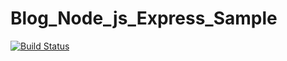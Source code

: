 # Blog_Node_js_Express_Sample

[![Build Status](https://dev.azure.com/mmosconii/nodejs-app/_apis/build/status/learningskyio.Blog_Nodejs_Express_Sample?branchName=master)](https://dev.azure.com/mmosconii/nodejs-app/_build/latest?definitionId=1&branchName=master)
